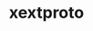 ---
title: "xextproto"
layout: cache
categories: [package, develop-2024-11-03]
meta: {"versions": ["7.3.0"], "compilers": ["gcc@=11.1.0", "gcc@=11.4.0", "gcc@=13.2.0", "gcc@=9.4.0", "oneapi@=2024.2.1"], "oss": ["ubuntu20.04", "ubuntu22.04", "ubuntu24.04"], "platforms": ["linux"], "targets": ["neoverse_v1", "ppc64le", "x86_64_v3"], "stacks": ["data-vis-sdk", "e4s", "e4s-neoverse_v1", "e4s-oneapi", "e4s-power", "e4s-rocm-external", "ml-linux-x86_64-rocm", "root"], "num_specs": 6, "num_specs_by_stack": {"e4s-power": 1, "root": 6, "data-vis-sdk": 1, "e4s-neoverse_v1": 1, "e4s-rocm-external": 1, "e4s": 1, "e4s-oneapi": 1, "ml-linux-x86_64-rocm": 1}}
spec_details: [{"hash": "j6aps6v3opse4fi6v6jcy2fuxslpo6cd", "compiler": "gcc@=9.4.0", "versions": ["7.3.0"], "os": "ubuntu20.04", "platform": "linux", "target": "ppc64le", "variants": ["build_system=autotools"], "stacks": ["e4s-power", "root"], "size": "-", "tarball": "https://binaries.spack.io/develop-2024-11-03/build_cache/linux-ubuntu20.04-ppc64le/gcc-9.4.0/xextproto-7.3.0/linux-ubuntu20.04-ppc64le-gcc-9.4.0-xextproto-7.3.0-j6aps6v3opse4fi6v6jcy2fuxslpo6cd.spack"}, {"hash": "dup6kdrm5vigg6p57rzsz2z5librildx", "compiler": "gcc@=11.1.0", "versions": ["7.3.0"], "os": "ubuntu20.04", "platform": "linux", "target": "x86_64_v3", "variants": ["build_system=autotools"], "stacks": ["data-vis-sdk", "root"], "size": "-", "tarball": "https://binaries.spack.io/develop-2024-11-03/build_cache/linux-ubuntu20.04-x86_64_v3/gcc-11.1.0/xextproto-7.3.0/linux-ubuntu20.04-x86_64_v3-gcc-11.1.0-xextproto-7.3.0-dup6kdrm5vigg6p57rzsz2z5librildx.spack"}, {"hash": "vdxxhmtslqunedgxhgud5cjnnv3mec6y", "compiler": "gcc@=11.4.0", "versions": ["7.3.0"], "os": "ubuntu22.04", "platform": "linux", "target": "neoverse_v1", "variants": ["build_system=autotools"], "stacks": ["e4s-neoverse_v1", "root"], "size": "-", "tarball": "https://binaries.spack.io/develop-2024-11-03/build_cache/linux-ubuntu22.04-neoverse_v1/gcc-11.4.0/xextproto-7.3.0/linux-ubuntu22.04-neoverse_v1-gcc-11.4.0-xextproto-7.3.0-vdxxhmtslqunedgxhgud5cjnnv3mec6y.spack"}, {"hash": "s633sffitew6y5miolwus3latgrulsaw", "compiler": "gcc@=11.4.0", "versions": ["7.3.0"], "os": "ubuntu22.04", "platform": "linux", "target": "x86_64_v3", "variants": ["build_system=autotools"], "stacks": ["e4s-rocm-external", "e4s", "root"], "size": "-", "tarball": "https://binaries.spack.io/develop-2024-11-03/build_cache/linux-ubuntu22.04-x86_64_v3/gcc-11.4.0/xextproto-7.3.0/linux-ubuntu22.04-x86_64_v3-gcc-11.4.0-xextproto-7.3.0-s633sffitew6y5miolwus3latgrulsaw.spack"}, {"hash": "wy3il37sze5bp5m6yk73cyqmrzikdvpb", "compiler": "oneapi@=2024.2.1", "versions": ["7.3.0"], "os": "ubuntu22.04", "platform": "linux", "target": "x86_64_v3", "variants": ["build_system=autotools"], "stacks": ["e4s-oneapi", "root"], "size": "-", "tarball": "https://binaries.spack.io/develop-2024-11-03/build_cache/linux-ubuntu22.04-x86_64_v3/oneapi-2024.2.1/xextproto-7.3.0/linux-ubuntu22.04-x86_64_v3-oneapi-2024.2.1-xextproto-7.3.0-wy3il37sze5bp5m6yk73cyqmrzikdvpb.spack"}, {"hash": "epztvfwju5bwv27s43aelypm6sxrgbc2", "compiler": "gcc@=13.2.0", "versions": ["7.3.0"], "os": "ubuntu24.04", "platform": "linux", "target": "x86_64_v3", "variants": ["build_system=autotools"], "stacks": ["root", "ml-linux-x86_64-rocm"], "size": "-", "tarball": "https://binaries.spack.io/develop-2024-11-03/build_cache/linux-ubuntu24.04-x86_64_v3/gcc-13.2.0/xextproto-7.3.0/linux-ubuntu24.04-x86_64_v3-gcc-13.2.0-xextproto-7.3.0-epztvfwju5bwv27s43aelypm6sxrgbc2.spack"}]
---